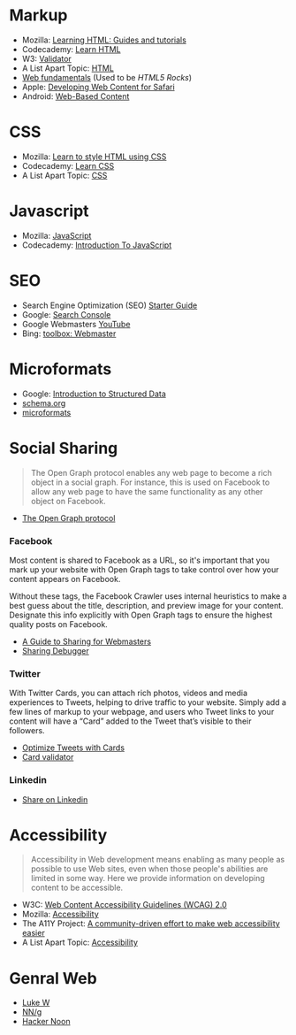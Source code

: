 # Markup

* Mozilla: [Learning HTML: Guides and tutorials](https://developer.mozilla.org/en-US/docs/Learn/HTML)
* Codecademy: [Learn HTML](https://www.codecademy.com/learn/learn-html)
* W3: [Validator](https://validator.w3.org/)
* A List Apart Topic: [HTML](https://alistapart.com/topic/html)
* [Web fundamentals](https://developers.google.com/web/fundamentals/) (Used to be _HTML5 Rocks_)
* Apple: [Developing Web Content for Safari](https://developer.apple.com/library/archive/documentation/AppleApplications/Reference/SafariWebContent/Introduction/Introduction.html)
* Android: [Web-Based Content](https://developer.android.com/guide/webapps/)

# CSS

* Mozilla: [Learn to style HTML using CSS](https://developer.mozilla.org/en-US/docs/Learn/CSS)
* Codecademy: [Learn CSS](https://www.codecademy.com/learn/learn-css)
* A List Apart Topic: [CSS](https://alistapart.com/topic/css)

# Javascript

* Mozilla: [JavaScript](https://developer.mozilla.org/en-US/docs/Learn/JavaScript)
* Codecademy: [Introduction To JavaScript](https://www.codecademy.com/learn/introduction-to-javascript)

# SEO

* Search Engine Optimization (SEO) [Starter Guide](https://support.google.com/webmasters/answer/7451184?hl=en)
* Google: [Search Console](https://www.google.com/webmasters/tools/home?hl=en)
* Google Webmasters [YouTube](https://www.youtube.com/channel/UCWf2ZlNsCGDS89VBF_awNvA)
* Bing: [toolbox: Webmaster](https://www.bing.com/toolbox/webmaster)

# Microformats

* Google: [Introduction to Structured Data](https://developers.google.com/search/docs/guides/intro-structured-data)
* [schema.org](https://schema.org/)
* [microformats](http://microformats.org/)

# Social Sharing

>The Open Graph protocol enables any web page to become a rich object in a social graph. For instance, this is used on Facebook to allow any web page to have the same functionality as any other object on Facebook.

* [The Open Graph protocol](http://ogp.me/)

### Facebook

Most content is shared to Facebook as a URL, so it's important that you mark up your website with Open Graph tags to take control over how your content appears on Facebook.

Without these tags, the Facebook Crawler uses internal heuristics to make a best guess about the title, description, and preview image for your content. Designate this info explicitly with Open Graph tags to ensure the highest quality posts on Facebook.

* [A Guide to Sharing for Webmasters](https://developers.facebook.com/docs/sharing/webmasters#markup)
* [Sharing Debugger](https://developers.facebook.com/tools/debug/)

### Twitter

With Twitter Cards, you can attach rich photos, videos and media experiences to Tweets, helping to drive traffic to your website. Simply add a few lines of markup to your webpage, and users who Tweet links to your content will have a “Card” added to the Tweet that’s visible to their followers.

* [Optimize Tweets with Cards](https://developer.twitter.com/en/docs/tweets/optimize-with-cards/overview/abouts-cards.html)
* [Card validator](https://cards-dev.twitter.com/validator)

### Linkedin
* [Share on Linkedin](https://developer.linkedin.com/docs/share-on-linkedin)

# Accessibility

> Accessibility in Web development means enabling as many people as possible to use Web sites, even when those people's abilities are limited in some way. Here we provide information on developing content to be accessible.

* W3C: [Web Content Accessibility Guidelines (WCAG) 2.0](https://www.w3.org/TR/WCAG20/)
* Mozilla: [Accessibility](https://developer.mozilla.org/en-US/docs/Web/Accessibility)
* The A11Y Project: [A community-driven effort to make web accessibility easier](https://a11yproject.com/)
* A List Apart Topic: [Accessibility](https://alistapart.com/topic/accessibility)

# Genral Web

* [Luke W](https://www.lukew.com/)
* [NN/g](https://www.nngroup.com/articles/)
* [Hacker Noon](https://hackernoon.com/)
